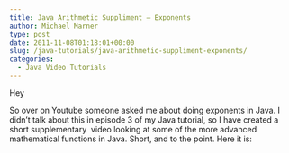 ```yaml
---
title: Java Arithmetic Suppliment – Exponents
author: Michael Marner
type: post
date: 2011-11-08T01:18:01+00:00
slug: /java-tutorials/java-arithmetic-suppliment-exponents/
categories:
  - Java Video Tutorials
---
```


Hey

So over on Youtube someone asked me about doing exponents in Java. I didn&#8217;t talk about this in episode 3 of my Java tutorial, so I have created a short supplementary  video looking at some of the more advanced mathematical functions in Java. Short, and to the point. Here it is:

<div class="jetpack-video-wrapper">
  <span class="embed-youtube" style="text-align:center; display: block;"></span>
</div>
